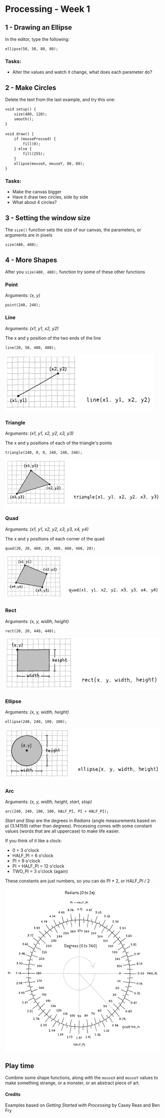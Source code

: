 # Processing - Week 1


## 1 - Drawing an Ellipse

In the editor, type the following:

    ellipse(50, 50, 80, 80);
    
### Tasks:

* Alter the values and watch it change, what does each parameter do?

## 2 - Make Circles

Delete the text from the last example, and try this one:

    void setup() {
        size(480, 120);
        smooth();
    }
    
    void draw() {
        if (mousePressed) {
            fill(0);
        } else {
            fill(255); 
        }
        ellipse(mouseX, mouseY, 80, 80);
    }

### Tasks:

* Make the canvas bigger
* Have it draw two circles, side by side
* What about 4 circles?

## 3 - Setting the window size

The `size()` function sets the size of our canvas, the parameters, or arguments are in pixels

    size(480, 480);

## 4 - More Shapes

After you `size(480, 480);` function try some of these other functions

### Point

Arguments: *(x, y)*

    point(240, 240);

### Line

Arguments: *(x1, y1, x2, y2)*

The x and y position of the two ends of the line

    line(20, 50, 400, 400);

![line](/worksheets/week1/images/line.png)

### Triangle

Arguments: *(x1, y1, x2, y2, x3, y3)*

The x and y positions of each of the triangle's points

    triangle(240, 0, 0, 240, 240, 240);

![triangle](/worksheets/week1/images/triangle.png)

### Quad

Arguments: *(x1, y1, x2, y2, x3, y3, x4, y4)*

The x and y positions of each corner of the quad

    quad(20, 20, 460, 20, 460, 460, 460, 20);

![quad](/worksheets/week1/images/quad.png)

### Rect

Arguments: *(x, y, width, height)*    

    rect(20, 20, 440, 440);

![rect](/worksheets/week1/images/rect.png)

### Ellipse

Arguments: *(x, y, width, height)*

    ellipse(240, 240, 100, 100);

![ellipse](/worksheets/week1/images/ellipse.png)

### Arc

Arguments: *(x, y, width, height, start, stop)*
    
    arc(240, 240, 100, 100, HALF_PI, PI + HALF_PI);

*Start and Stop* are the degrees in *Radians* (angle measurements based on pi (3.14159) rather than degrees). Processing comes with some constant values (words that are all uppercase) to make life easier.

If you think of it like a clock:

- 0 = 3 o'clock
- HALF_PI = 6 o'clock
- PI = 9 o'clock
- PI + HALF_PI = 12 o'clock
- TWO_PI = 3 o'clock (again)

These constants are just numbers, so you can do PI * 2, or HALF_PI / 2

![Radians](/worksheets/week1/images/radians.png)

## Play time

Combine some shape functions, along with the `mouseX` and `mouseY` values to make something strange, or a monster, or an abstract piece of art.

#### Credits

Examples based on *Getting Started with Processing* by Casey Reas and Ben Fry